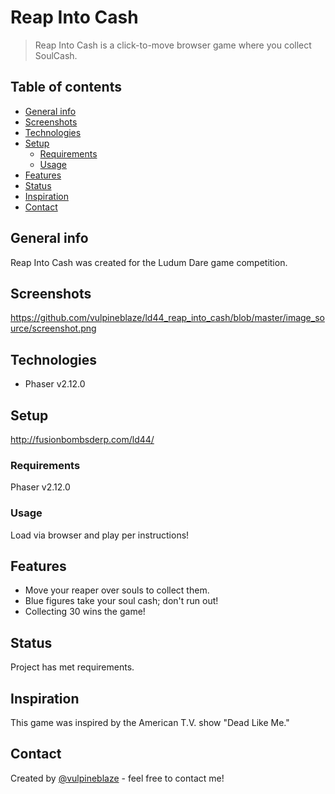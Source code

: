 # Reap Into Cash
> Reap Into Cash is a click-to-move browser game where you collect SoulCash. 

## Table of contents
* [General info](#general-info)
* [Screenshots](#screenshots)
* [Technologies](#technologies)
* [Setup](#setup)
  * [Requirements](#requirements)
  * [Usage](#usage)
* [Features](#features)
* [Status](#status)
* [Inspiration](#inspiration)
* [Contact](#contact)

## General info
Reap Into Cash was created for the Ludum Dare game competition.

## Screenshots
https://github.com/vulpineblaze/ld44_reap_into_cash/blob/master/image_source/screenshot.png

## Technologies
* Phaser v2.12.0

## Setup
http://fusionbombsderp.com/ld44/

### Requirements
Phaser v2.12.0

### Usage
Load via browser and play per instructions!

## Features
* Move your reaper over souls to collect them.
* Blue figures take your soul cash; don't run out!
* Collecting 30 wins the game!

## Status
Project has met requirements.

## Inspiration
This game was inspired by the American T.V. show "Dead Like Me."

## Contact
Created by [@vulpineblaze](https://github.com/vulpineblaze) - feel free to contact me!
